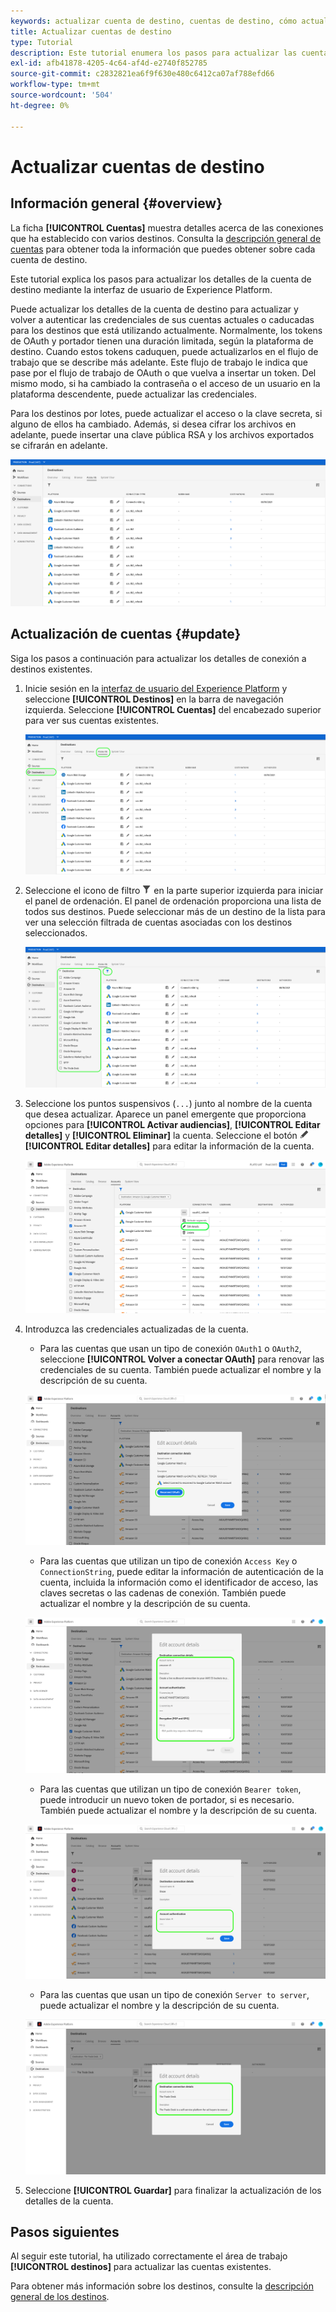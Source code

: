 ```yaml
---
keywords: actualizar cuenta de destino, cuentas de destino, cómo actualizar cuentas, actualizar destino
title: Actualizar cuentas de destino
type: Tutorial
description: Este tutorial enumera los pasos para actualizar las cuentas de destino en la IU de Adobe Experience Platform
exl-id: afb41878-4205-4c64-af4d-e2740f852785
source-git-commit: c2832821ea6f9f630e480c6412ca07af788efd66
workflow-type: tm+mt
source-wordcount: '504'
ht-degree: 0%

---
```


# Actualizar cuentas de destino

## Información general {#overview}

La ficha **[!UICONTROL Cuentas]** muestra detalles acerca de las conexiones que ha establecido con varios destinos. Consulta la [descripción general de cuentas](../ui/destinations-workspace.md#accounts) para obtener toda la información que puedes obtener sobre cada cuenta de destino.

Este tutorial explica los pasos para actualizar los detalles de la cuenta de destino mediante la interfaz de usuario de Experience Platform.

Puede actualizar los detalles de la cuenta de destino para actualizar y volver a autenticar las credenciales de sus cuentas actuales o caducadas para los destinos que está utilizando actualmente. Normalmente, los tokens de OAuth y portador tienen una duración limitada, según la plataforma de destino. Cuando estos tokens caduquen, puede actualizarlos en el flujo de trabajo que se describe más adelante. Este flujo de trabajo le indica que pase por el flujo de trabajo de OAuth o que vuelva a insertar un token. Del mismo modo, si ha cambiado la contraseña o el acceso de un usuario en la plataforma descendente, puede actualizar las credenciales.

Para los destinos por lotes, puede actualizar el acceso o la clave secreta, si alguno de ellos ha cambiado. Además, si desea cifrar los archivos en adelante, puede insertar una clave pública RSA y los archivos exportados se cifrarán en adelante.

![Pestaña Cuentas](../assets/ui/update-accounts/destination-accounts.png)

## Actualización de cuentas {#update}

Siga los pasos a continuación para actualizar los detalles de conexión a destinos existentes.

1. Inicie sesión en la [interfaz de usuario del Experience Platform](https://platform.adobe.com/) y seleccione **[!UICONTROL Destinos]** en la barra de navegación izquierda. Seleccione **[!UICONTROL Cuentas]** del encabezado superior para ver sus cuentas existentes.

   ![Pestaña Cuentas](../assets/ui/update-accounts/accounts-tab.png)

2. Seleccione el icono de filtro ![Filter-icon](/help/images/icons/filter.png) en la parte superior izquierda para iniciar el panel de ordenación. El panel de ordenación proporciona una lista de todos sus destinos. Puede seleccionar más de un destino de la lista para ver una selección filtrada de cuentas asociadas con los destinos seleccionados.

   ![Filtrar cuentas de destino](../assets/ui/update-accounts/filter-accounts.png)

3. Seleccione los puntos suspensivos (`...`) junto al nombre de la cuenta que desea actualizar. Aparece un panel emergente que proporciona opciones para **[!UICONTROL Activar audiencias]**, **[!UICONTROL Editar detalles]** y **[!UICONTROL Eliminar]** la cuenta. Seleccione el botón ![Editar detalles](/help/images/icons/edit.png) **[!UICONTROL Editar detalles]** para editar la información de la cuenta.

   ![Editar cuenta](../assets/ui/update-accounts/accounts-edit.png)

4. Introduzca las credenciales actualizadas de la cuenta.

   * Para las cuentas que usan un tipo de conexión `OAuth1` o `OAuth2`, seleccione **[!UICONTROL Volver a conectar OAuth]** para renovar las credenciales de su cuenta. También puede actualizar el nombre y la descripción de su cuenta.

   ![Editar detalles de OAuth](../assets/ui/update-accounts/edit-details-oauth.png)

   * Para las cuentas que utilizan un tipo de conexión `Access Key` o `ConnectionString`, puede editar la información de autenticación de la cuenta, incluida la información como el identificador de acceso, las claves secretas o las cadenas de conexión. También puede actualizar el nombre y la descripción de su cuenta.

   ![Editar detalles Clave de acceso](../assets/ui/update-accounts/edit-details-key.png)

   * Para las cuentas que utilizan un tipo de conexión `Bearer token`, puede introducir un nuevo token de portador, si es necesario. También puede actualizar el nombre y la descripción de su cuenta.

   ![Editar detalles Token de portador](../assets/ui/update-accounts/edit-details-bearer.png)

   * Para las cuentas que usan un tipo de conexión `Server to server`, puede actualizar el nombre y la descripción de su cuenta.

   ![Editar detalles de servidor a servidor](../assets/ui/update-accounts/edit-details-s2s.png)

5. Seleccione **[!UICONTROL Guardar]** para finalizar la actualización de los detalles de la cuenta.

## Pasos siguientes

Al seguir este tutorial, ha utilizado correctamente el área de trabajo **[!UICONTROL destinos]** para actualizar las cuentas existentes.

Para obtener más información sobre los destinos, consulte la [descripción general de los destinos](../catalog/overview.md).